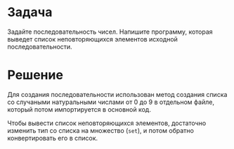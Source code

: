 # Задача
Задайте последовательность чисел. Напишите программу, которая выведет список неповторяющихся элементов исходной последовательности.

# Решение
Для создания последовательности использован метод создания списка со случаными натуральными числами от 0 до 9 в отдельном файле, который потом импортируется в основной код.

Чтобы вывести список неповторяющихся элементов, достаточно изменить тип со списка на множество (`set`), и потом обратно конвертировать его в список.